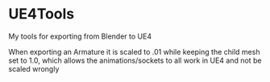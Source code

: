 # UE4Tools
My tools for exporting from Blender to UE4

When exporting an Armature it is scaled to .01 while keeping the child mesh set to 1.0, which allows the animations/sockets to all work in UE4 and not be scaled wrongly